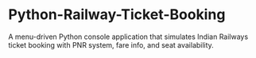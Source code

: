 # Python-Railway-Ticket-Booking
A menu-driven Python console application that simulates Indian Railways ticket booking with PNR system, fare info, and seat availability.
